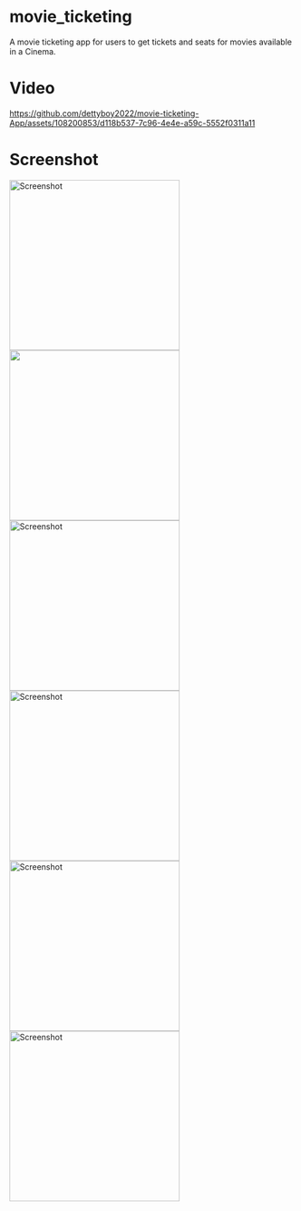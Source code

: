 # movie_ticketing
A movie ticketing app for users to get tickets and seats for movies available in a Cinema.

# Video


https://github.com/dettyboy2022/movie-ticketing-App/assets/108200853/d118b537-7c96-4e4e-a59c-5552f0311a11


# Screenshot
<img src="https://github.com/dettyboy2022/movie-ticketing-App/assets/108200853/00f2b31d-e04d-43c3-9092-03f4bc70387c" alt="Screenshot" width="300">
<img src="https://github.com/dettyboy2022/movie-ticketing-App/assets/108200853/6df6dc3b-71e5-4a50-8a45-6a7750042df6" width="300">
<img src="https://github.com/dettyboy2022/movie-ticketing-App/assets/108200853/e89e44f0-d338-4263-8e35-d74543b0e19d" alt="Screenshot" width="300">
<img src="https://github.com/dettyboy2022/movie-ticketing-App/assets/108200853/f7b5e6ab-7877-4850-9281-fbf2d16bc699" alt="Screenshot" width="300">
<img src="https://github.com/dettyboy2022/movie-ticketing-App/assets/108200853/5fec1208-1635-4d82-b8e0-429d7956dc17" alt="Screenshot" width="300">
<img src="https://github.com/dettyboy2022/movie-ticketing-App/assets/108200853/27c96577-f942-40c3-a33d-12223f1a20a2" alt="Screenshot" width="300">

